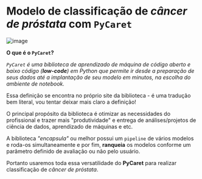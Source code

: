 # **Modelo de classificação de _câncer de próstata_ com `PyCaret`**

![image](https://user-images.githubusercontent.com/63373520/140661669-f0b17b90-0f6f-44f5-9aaf-2d0e371638ea.png)

**O que é o `PyCaret`?**

_`PyCaret` é uma biblioteca de aprendizado de máquina de código aberto e baixo código (**low-code**) em Python que permite ir desde a preparação de seus dados até a implantação de seu modelo em minutos, na escolha do ambiente de notebook._

Essa definição se encontra no próprio site da biblioteca - é uma tradução bem literal, vou tentar deixar mais claro a definição!

O principal propósito da biblioteca é otimizar as necessidades do profissional e trazer mais "produtividade" e entrega de análises/projetos de ciência de dados, aprendizado de máquinas e etc.

A biblioteca _"encapsula"_ ou melhor possui um `pipeline` de vários modelos e roda-os simultaneamente e por fim, **ranqueia** os modelos conforme um parâmetro definido de avaliação ou não pelo usuário.

Portanto usaremos toda essa versatilidade do **PyCaret** para realizar classificação de _câncer de próstata_.
